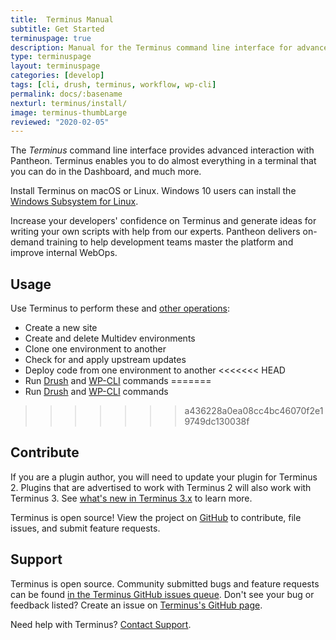 ```yaml
---
title:  Terminus Manual
subtitle: Get Started
terminuspage: true
description: Manual for the Terminus command line interface for advanced interaction with the Pantheon platform.
type: terminuspage
layout: terminuspage
categories: [develop]
tags: [cli, drush, terminus, workflow, wp-cli]
permalink: docs/:basename
nexturl: terminus/install/
image: terminus-thumbLarge
reviewed: "2020-02-05"
---
```


The <dfn id="terminus">Terminus</dfn> command line interface provides advanced interaction with Pantheon. Terminus enables you to do almost everything in a terminal that you can do in the Dashboard, and much more.

Install Terminus on macOS or Linux. Windows 10 users can install the [Windows Subsystem for Linux](https://docs.microsoft.com/en-us/windows/wsl/install-win10). 

<Enablement title="Command Line Training" link="https://pantheon.io/learn-pantheon?docs">

Increase your developers' confidence on Terminus and generate ideas for writing your own scripts with help from our experts. Pantheon delivers on-demand training to help development teams master the platform and improve internal WebOps.

</Enablement>

## Usage

Use Terminus to perform these and [other operations](/terminus/commands/):

- Create a new site
- Create and delete Multidev environments
- Clone one environment to another
- Check for and apply upstream updates
- Deploy code from one environment to another
<<<<<<< HEAD
- Run [Drush](/drush/) and [WP-CLI](/guides/wp-cli/) commands
=======
- Run [Drush](/guides/drush/) and [WP-CLI](/wp-cli/) commands
>>>>>>> a436228a0ea08cc4bc46070f2e19749dc130038f

## Contribute

<Alert title="Note" type="info">

If you are a plugin author, you will need to update your plugin for Terminus 2. Plugins that are advertised to work with Terminus 2 will also work with Terminus 3. See [what's new in Terminus 3.x](/terminus/terminus-3-0) to learn more.

</Alert>

Terminus is open source! View the project on [GitHub](https://github.com/pantheon-systems/terminus) to contribute, file issues, and submit feature requests.

## Support

Terminus is open source. Community submitted bugs and feature requests can be found [in the Terminus GitHub issues queue](https://github.com/pantheon-systems/terminus/issues). Don't see your bug or feedback listed? Create an issue on [Terminus's GitHub page](https://github.com/pantheon-systems/terminus/issues/new).

Need help with Terminus? [Contact Support](https://dashboard.pantheon.io/#support/support/all).
